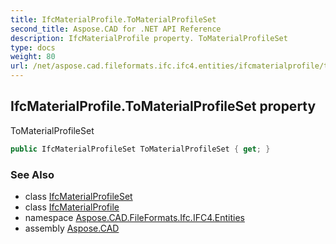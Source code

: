 ```yaml
---
title: IfcMaterialProfile.ToMaterialProfileSet
second_title: Aspose.CAD for .NET API Reference
description: IfcMaterialProfile property. ToMaterialProfileSet
type: docs
weight: 80
url: /net/aspose.cad.fileformats.ifc.ifc4.entities/ifcmaterialprofile/tomaterialprofileset/
---
```

## IfcMaterialProfile.ToMaterialProfileSet property

ToMaterialProfileSet

```csharp
public IfcMaterialProfileSet ToMaterialProfileSet { get; }
```

### See Also

* class [IfcMaterialProfileSet](../../ifcmaterialprofileset/)
* class [IfcMaterialProfile](../)
* namespace [Aspose.CAD.FileFormats.Ifc.IFC4.Entities](../../ifcmaterialprofile/)
* assembly [Aspose.CAD](../../../)


